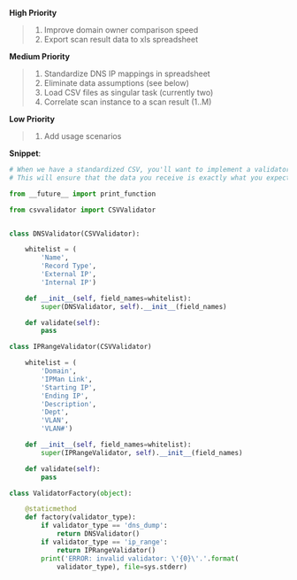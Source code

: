 **High Priority**
> 1. Improve domain owner comparison speed
> 2. Export scan result data to xls spreadsheet

**Medium Priority**
> 1. Standardize DNS IP mappings in spreadsheet
> 2. Eliminate data assumptions (see below)
> 3. Load CSV files as singular task (currently two)
> 4. Correlate scan instance to a scan result (1..M)

**Low Priority**
> 1. Add usage scenarios


**Snippet**:

```python
# When we have a standardized CSV, you'll want to implement a validator
# This will ensure that the data you receive is exactly what you expect

from __future__ import print_function

from csvvalidator import CSVValidator


class DNSValidator(CSVValidator):

    whitelist = (
        'Name',
        'Record Type',
        'External IP',
        'Internal IP')

    def __init__(self, field_names=whitelist):
        super(DNSValidator, self).__init__(field_names)

    def validate(self):
        pass

class IPRangeValidator(CSVValidator)

    whitelist = (
        'Domain',
        'IPMan Link',
        'Starting IP',
        'Ending IP',
        'Description',
        'Dept',
        'VLAN',
        'VLAN#')

    def __init__(self, field_names=whitelist):
        super(IPRangeValidator, self).__init__(field_names)

    def validate(self):
        pass

class ValidatorFactory(object):

    @staticmethod
    def factory(validator_type):
        if validator_type == 'dns_dump':
            return DNSValidator()
        if validator_type == 'ip_range':
            return IPRangeValidator()
        print('ERROR: invalid validator: \'{0}\'.'.format(
            validator_type), file=sys.stderr)

```
